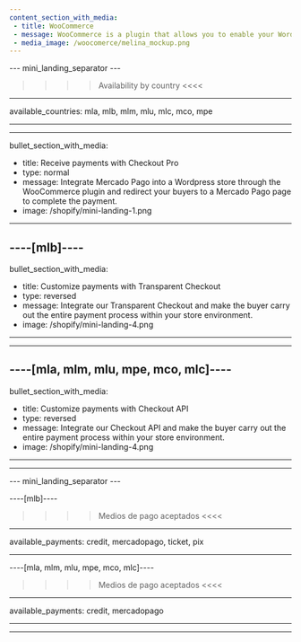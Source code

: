 ```yaml
---
content_section_with_media: 
 - title: WooCommerce
 - message: WooCommerce is a plugin that allows you to enable your WordPress website to function as a virtual store with the peace of mind of offering buyers the possibility of making payments using Mercado Pago.
 - media_image: /woocomerce/melina_mockup.png
---
```


--- mini_landing_separator ---

>>>> Availability by country <<<<
---
available_countries: mla, mlb, mlm, mlu, mlc, mco, mpe

---

---
bullet_section_with_media: 
 - title: Receive payments with Checkout Pro
 - type: normal
 - message: Integrate Mercado Pago into a Wordpress store through the WooCommerce plugin and redirect your buyers to a Mercado Pago page to complete the payment.
 - image: /shopify/mini-landing-1.png
---

----[mlb]----
---
bullet_section_with_media: 
 - title: Customize payments with Transparent Checkout
 - type: reversed
 - message: Integrate our Transparent Checkout and make the buyer carry out the entire payment process within your store environment.
 - image: /shopify/mini-landing-4.png
---
------------

----[mla, mlm, mlu, mpe, mco, mlc]----
---
bullet_section_with_media: 
 - title: Customize payments with Checkout API
 - type: reversed
 - message: Integrate our Checkout API and make the buyer carry out the entire payment process within your store environment.
 - image: /shopify/mini-landing-4.png
---
------------

--- mini_landing_separator ---

----[mlb]----

>>>> Medios de pago aceptados <<<<
---
available_payments: credit, mercadopago, ticket, pix

------------

----[mla, mlm, mlu, mpe, mco, mlc]----

>>>> Medios de pago aceptados <<<<
---
available_payments: credit, mercadopago

------------

---
